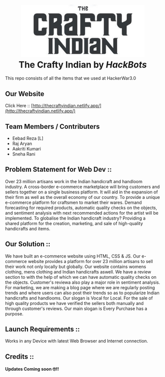 
<h1 align="center">
  <br>
  <a href="http://thecraftyindian.netlify.app/"><img src="Ecommerce Website/img/dark-logo.jpeg" alt="theCraftyIndian" width="400"></a>
  <br>
  The Crafty Indian by <i>HackBots</i>
  <br>
</h1>

This repo consists of all the items that we used at HackerWar3.0

## Our Website
Click Here :: [http://thecraftyindian.netlify.app/](http://thecraftyindian.netlify.app/)

## Team Members / Contributers

- Eebad Reza [L]
- Raj Aryan
- Aakriti Kumari
- Sneha Rani

## Problem Statement for Web Dev ::
Over 23 million artisans work in the Indian handicraft and handloom industry. A cross-border e-commerce marketplace will bring customers and sellers together on a single business platform. It will aid in the expansion of their firm as well as the overall economy of our country.
To provide a unique e-commerce platform for craftsmen to market their wares. Demand forecasting for required products, automatic quality checks on the objects, and sentiment analysis with next recommended actions for the artist will be implemented.
To globalise the Indian handicraft industry? Providing a shared platform for the creation, marketing, and sale of high-quality handicrafts and items.

## Our Solution ::
We have built an e-commerce website using HTML, CSS & JS.
Our e-commerce website provides a platform for over 23 million artisans to sell their work not only locally but globally. Our website contains womens clothing, mens clothing and Indian handicrafts aswell. We have a review section to with the help of which we can have automatic quality checks on the objects. Customer's reviewa also play a major role in sentiment analysis.
For marketing, we are making a blog page where we are regularly posting trends and where users can also post their trends so as to popularize Indian handicrafts and handlooms. Our slogan is Vocal for Local. 
For the sale of high quality products we have verified the sellers both manually and through customer's reviews.
Our main slogan is Every Purchase has a purpose.

## Launch Requirements ::
Works in any Device with latest Web Browser and Internet connection.

## Credits ::



#### Updates Coming soon 🙄!! 
